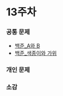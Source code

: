 # 13주차

### 공통 문제
  - [백준_A와 B](https://www.acmicpc.net/problem/12904) 
  - [백준_색종이와 가위](https://www.acmicpc.net/problem/20444)


### 개인 문제

### 소감